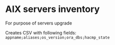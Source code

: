 # AIX servers inventory
For purpose of servers upgrade

Creates CSV with following fields: 
`appname;aliases;os_version;ora_dbs;hacmp_state`
